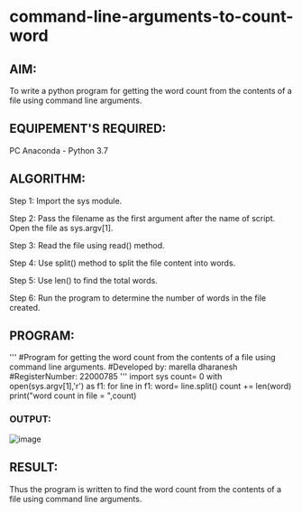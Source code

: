 # command-line-arguments-to-count-word
## AIM:
To write a python program for getting the word count from the contents of a file using command line arguments.
## EQUIPEMENT'S REQUIRED: 
PC
Anaconda - Python 3.7
## ALGORITHM: 
Step 1:
Import the sys module.

Step 2:
Pass the filename as the first argument after the name of script. Open the file as sys.argv[1].

Step 3:
Read the file using read() method.

Step 4:
Use split() method to split the file content into words.

Step 5:
Use len() to find the total words.

Step 6:
Run the program to determine the number of words in the file created.
## PROGRAM:
'''
#Program for getting the word count from the contents of a file using command line arguments.
#Developed by: marella dharanesh
#RegisterNumber: 22000785
'''
import sys
count= 0
with open(sys.argv[1],'r') as f1:
    for line in f1:
        word= line.split()
        count += len(word)
print("word count in file = ",count)
### OUTPUT:
![image](https://user-images.githubusercontent.com/118707669/214308358-eb6beaca-1916-462c-b752-60668d1051a4.png)

## RESULT:
Thus the program is written to find the word count from the contents of a file using command line arguments.
